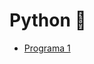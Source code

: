 # Python :snake:

- [Programa 1](https://github.com/EusaHack/Python/blob/main/Nueva%20carpeta/Nuevo%20documento%20de%20texto.txt)
